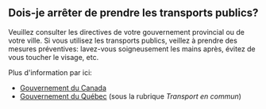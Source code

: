 ## Dois-je arrêter de prendre les transports publics?

Veuillez consulter les directives de votre gouvernement provincial ou de votre ville. Si vous utilisez les transports publics, veillez à prendre des mesures préventives: lavez-vous soigneusement les mains après, évitez de vous toucher le visage, etc.

Plus d'information par ici:

- [Gouvernement du Canada](https://www.canada.ca/fr/sante-publique/services/maladies/2019-nouveau-coronavirus/prevention-risques.html)
- [Gouvernement du Québec](https://www.quebec.ca/sante/problemes-de-sante/a-z/coronavirus-2019/reponses-questions-coronavirus-covid19/#c46821) (sous la rubrique _Transport en commun_)

